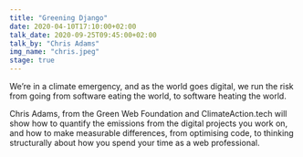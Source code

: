 ```yaml
---
title: "Greening Django"
date: 2020-04-10T17:10:00+02:00
talk_date: 2020-09-25T09:45:00+02:00
talk_by: "Chris Adams"
img_name: "chris.jpeg"
stage: true
---
```


We’re in a climate emergency, and as the world goes digital, we run the risk from going from software eating the world, to software heating the world.

Chris Adams, from the Green Web Foundation and ClimateAction.tech will show how to quantify the emissions from the digital projects you work on, and how to make measurable differences, from optimising code, to thinking structurally about how you spend your time as a web professional.
